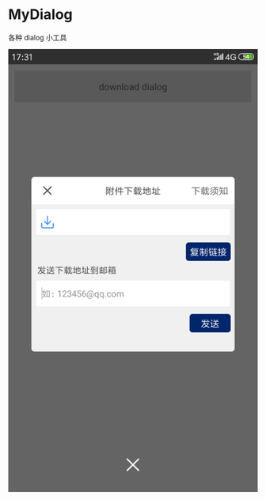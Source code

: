 # MyDialog
各种 dialog 小工具

![image](http://github.com/linqingshanlinqingshan/images_folder/raw/master/images/Screenshot_2019-02-12-17-31-59-982.png)
